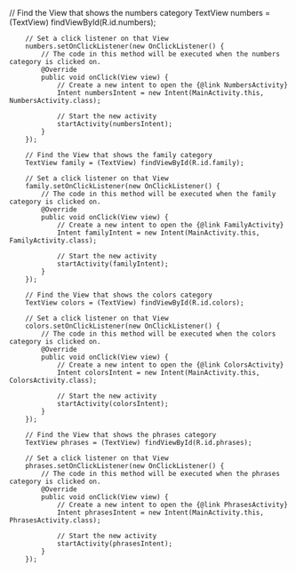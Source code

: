  // Find the View that shows the numbers category
        TextView numbers = (TextView) findViewById(R.id.numbers);

        // Set a click listener on that View
        numbers.setOnClickListener(new OnClickListener() {
            // The code in this method will be executed when the numbers category is clicked on.
            @Override
            public void onClick(View view) {
                // Create a new intent to open the {@link NumbersActivity}
                Intent numbersIntent = new Intent(MainActivity.this, NumbersActivity.class);

                // Start the new activity
                startActivity(numbersIntent);
            }
        });

        // Find the View that shows the family category
        TextView family = (TextView) findViewById(R.id.family);

        // Set a click listener on that View
        family.setOnClickListener(new OnClickListener() {
            // The code in this method will be executed when the family category is clicked on.
            @Override
            public void onClick(View view) {
                // Create a new intent to open the {@link FamilyActivity}
                Intent familyIntent = new Intent(MainActivity.this, FamilyActivity.class);

                // Start the new activity
                startActivity(familyIntent);
            }
        });

        // Find the View that shows the colors category
        TextView colors = (TextView) findViewById(R.id.colors);

        // Set a click listener on that View
        colors.setOnClickListener(new OnClickListener() {
            // The code in this method will be executed when the colors category is clicked on.
            @Override
            public void onClick(View view) {
                // Create a new intent to open the {@link ColorsActivity}
                Intent colorsIntent = new Intent(MainActivity.this, ColorsActivity.class);

                // Start the new activity
                startActivity(colorsIntent);
            }
        });

        // Find the View that shows the phrases category
        TextView phrases = (TextView) findViewById(R.id.phrases);

        // Set a click listener on that View
        phrases.setOnClickListener(new OnClickListener() {
            // The code in this method will be executed when the phrases category is clicked on.
            @Override
            public void onClick(View view) {
                // Create a new intent to open the {@link PhrasesActivity}
                Intent phrasesIntent = new Intent(MainActivity.this, PhrasesActivity.class);

                // Start the new activity
                startActivity(phrasesIntent);
            }
        });
  

